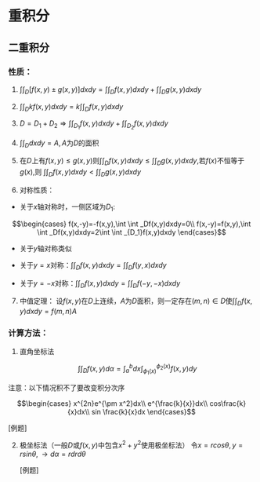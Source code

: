 <head>
  <script src="https://cdn.mathjax.org/mathjax/latest/MathJax.js?config=TeX-AMS-MML_HTMLorMML" type="text/javascript"></script>
  <script type="text/x-mathjax-config">
    MathJax.Hub.Config({
      tex2jax: {
      skipTags: ['script', 'noscript', 'style', 'textarea', 'pre'],
      inlineMath: [['$','$']]
      }
    });
  </script>
</head>

# 重积分

## 二重积分

### 性质：

1. $\int \int _D[f(x,y) \pm g(x,y)]dxdy=\int \int _Df(x,y)dxdy+\int \int _Dg(x,y)dxdy$

2. $\int \int _Dkf(x,y)dxdy=k\int \int _Df(x,y)dxdy$

3. $D=D_1+D_2 \Rightarrow \int \int _{D_1}f(x,y)dxdy+\int \int _{D_2}f(x,y)dxdy$

4. $\int \int _Ddxdy=A,A$为$D$的面积

5. 在$D$上有$f(x,y)\leq g(x,y)$则$\int \int _Df(x,y)dxdy \leq \int \int _Dg(x,y)dxdy$,若$f(x)$不恒等于$g(x)$,则 $\int \int _Df(x,y)dxdy < \int \int _Dg(x,y)dxdy$

6. 对称性质：
  - 关于$x$轴对称时，一侧区域为$D_1$:
  
  $$\begin{cases}
    f(x,-y)=-f(x,y),\int \int _Df(x,y)dxdy=0\\
    f(x,-y)=f(x,y),\int \int _Df(x,y)dxdy=2\int \int _{D_1}f(x,y)dxdy
  \end{cases}$$

  - 关于$y$轴对称类似
  
  - 关于$y=x$对称：$\int \int _Df(x,y)dxdy=\int \int _Df(y,x)dxdy$
  
  - 关于$y=-x$对称：$\int \int _Df(x,y)dxdy=\int \int _Df(-y,-x)dxdy$

7. 中值定理：
   设$f(x,y)$在$D$上连续，$A$为$D$面积，则一定存在$(m,n) \in D$使$\int \int _D f(x,y)dxdy=f(m,n)A$
  
### 计算方法：
1. 直角坐标法
   
   $$\int \int _Df(x,y)d\alpha=\int^b_adx\int^{\phi _2(x)}_{\phi _1(x)}f(x,y)dy$$

  注意：以下情况积不了要改变积分次序

  $$\begin{cases}
    x^{2n}e^{\pm x^2}dx\\
    e^{\frac{k}{x}}dx\\
    cos\frac{k}{x}dx\\
    sin \frac{k}{x}dx
  \end{cases}$$

  [例题]

2. 极坐标法（一般$D$或$f(x,y)$中包含$x^2+y^2$使用极坐标法）
   令$x=rcos\theta,y=rsin\theta,\rightarrow d\alpha=rdrd\theta$
   
   [例题]